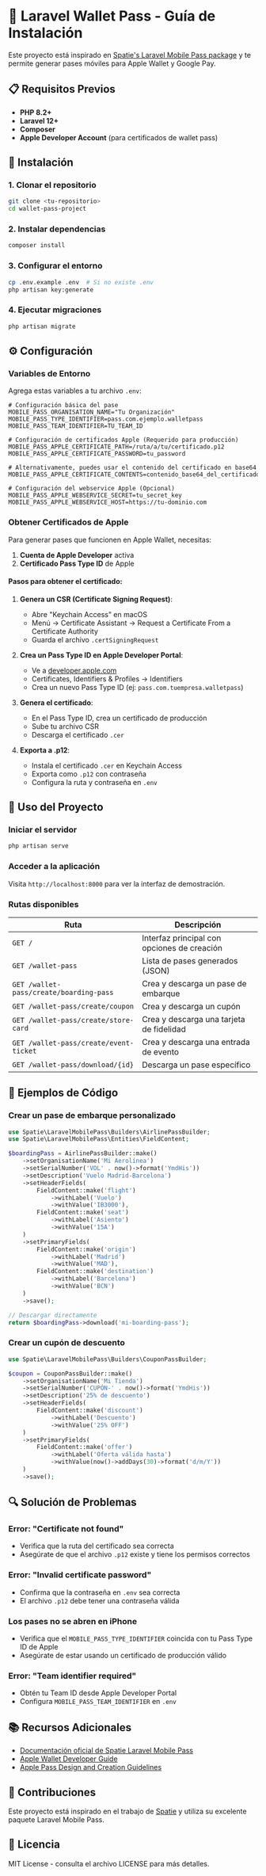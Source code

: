 # 🎫 Laravel Wallet Pass - Guía de Instalación

Este proyecto está inspirado en [Spatie's Laravel Mobile Pass package](https://spatie.be/docs/laravel-mobile-pass) y te permite generar pases móviles para Apple Wallet y Google Pay.

## 📋 Requisitos Previos

- **PHP 8.2+**
- **Laravel 12+**
- **Composer**
- **Apple Developer Account** (para certificados de wallet pass)

## 🚀 Instalación

### 1. Clonar el repositorio
```bash
git clone <tu-repositorio>
cd wallet-pass-project
```

### 2. Instalar dependencias
```bash
composer install
```

### 3. Configurar el entorno
```bash
cp .env.example .env  # Si no existe .env
php artisan key:generate
```

### 4. Ejecutar migraciones
```bash
php artisan migrate
```

## ⚙️ Configuración

### Variables de Entorno

Agrega estas variables a tu archivo `.env`:

```env
# Configuración básica del pase
MOBILE_PASS_ORGANISATION_NAME="Tu Organización"
MOBILE_PASS_TYPE_IDENTIFIER=pass.com.ejemplo.walletpass
MOBILE_PASS_TEAM_IDENTIFIER=TU_TEAM_ID

# Configuración de certificados Apple (Requerido para producción)
MOBILE_PASS_APPLE_CERTIFICATE_PATH=/ruta/a/tu/certificado.p12
MOBILE_PASS_APPLE_CERTIFICATE_PASSWORD=tu_password

# Alternativamente, puedes usar el contenido del certificado en base64
MOBILE_PASS_APPLE_CERTIFICATE_CONTENTS=contenido_base64_del_certificado

# Configuración del webservice Apple (Opcional)
MOBILE_PASS_APPLE_WEBSERVICE_SECRET=tu_secret_key
MOBILE_PASS_APPLE_WEBSERVICE_HOST=https://tu-dominio.com
```

### Obtener Certificados de Apple

Para generar pases que funcionen en Apple Wallet, necesitas:

1. **Cuenta de Apple Developer** activa
2. **Certificado Pass Type ID** de Apple

#### Pasos para obtener el certificado:

1. **Genera un CSR (Certificate Signing Request)**:
   - Abre "Keychain Access" en macOS
   - Menú → Certificate Assistant → Request a Certificate From a Certificate Authority
   - Guarda el archivo `.certSigningRequest`

2. **Crea un Pass Type ID en Apple Developer Portal**:
   - Ve a [developer.apple.com](https://developer.apple.com)
   - Certificates, Identifiers & Profiles → Identifiers
   - Crea un nuevo Pass Type ID (ej: `pass.com.tuempresa.walletpass`)

3. **Genera el certificado**:
   - En el Pass Type ID, crea un certificado de producción
   - Sube tu archivo CSR
   - Descarga el certificado `.cer`

4. **Exporta a .p12**:
   - Instala el certificado `.cer` en Keychain Access
   - Exporta como `.p12` con contraseña
   - Configura la ruta y contraseña en `.env`

## 🎨 Uso del Proyecto

### Iniciar el servidor
```bash
php artisan serve
```

### Acceder a la aplicación
Visita `http://localhost:8000` para ver la interfaz de demostración.

### Rutas disponibles

| Ruta | Descripción |
|------|-------------|
| `GET /` | Interfaz principal con opciones de creación |
| `GET /wallet-pass` | Lista de pases generados (JSON) |
| `GET /wallet-pass/create/boarding-pass` | Crea y descarga un pase de embarque |
| `GET /wallet-pass/create/coupon` | Crea y descarga un cupón |
| `GET /wallet-pass/create/store-card` | Crea y descarga una tarjeta de fidelidad |
| `GET /wallet-pass/create/event-ticket` | Crea y descarga una entrada de evento |
| `GET /wallet-pass/download/{id}` | Descarga un pase específico |

## 🧪 Ejemplos de Código

### Crear un pase de embarque personalizado

```php
use Spatie\LaravelMobilePass\Builders\AirlinePassBuilder;
use Spatie\LaravelMobilePass\Entities\FieldContent;

$boardingPass = AirlinePassBuilder::make()
    ->setOrganisationName('Mi Aerolínea')
    ->setSerialNumber('VOL' . now()->format('YmdHis'))
    ->setDescription('Vuelo Madrid-Barcelona')
    ->setHeaderFields(
        FieldContent::make('flight')
            ->withLabel('Vuelo')
            ->withValue('IB3000'),
        FieldContent::make('seat')
            ->withLabel('Asiento')
            ->withValue('15A')
    )
    ->setPrimaryFields(
        FieldContent::make('origin')
            ->withLabel('Madrid')
            ->withValue('MAD'),
        FieldContent::make('destination')
            ->withLabel('Barcelona')
            ->withValue('BCN')
    )
    ->save();

// Descargar directamente
return $boardingPass->download('mi-boarding-pass');
```

### Crear un cupón de descuento

```php
use Spatie\LaravelMobilePass\Builders\CouponPassBuilder;

$coupon = CouponPassBuilder::make()
    ->setOrganisationName('Mi Tienda')
    ->setSerialNumber('CUPÓN-' . now()->format('YmdHis'))
    ->setDescription('25% de descuento')
    ->setHeaderFields(
        FieldContent::make('discount')
            ->withLabel('Descuento')
            ->withValue('25% OFF')
    )
    ->setPrimaryFields(
        FieldContent::make('offer')
            ->withLabel('Oferta válida hasta')
            ->withValue(now()->addDays(30)->format('d/m/Y'))
    )
    ->save();
```

## 🔍 Solución de Problemas

### Error: "Certificate not found"
- Verifica que la ruta del certificado sea correcta
- Asegúrate de que el archivo `.p12` existe y tiene los permisos correctos

### Error: "Invalid certificate password"
- Confirma que la contraseña en `.env` sea correcta
- El archivo `.p12` debe tener una contraseña válida

### Los pases no se abren en iPhone
- Verifica que el `MOBILE_PASS_TYPE_IDENTIFIER` coincida con tu Pass Type ID de Apple
- Asegúrate de estar usando un certificado de producción válido

### Error: "Team identifier required"
- Obtén tu Team ID desde Apple Developer Portal
- Configura `MOBILE_PASS_TEAM_IDENTIFIER` en `.env`

## 📚 Recursos Adicionales

- [Documentación oficial de Spatie Laravel Mobile Pass](https://spatie.be/docs/laravel-mobile-pass)
- [Apple Wallet Developer Guide](https://developer.apple.com/wallet/)
- [Apple Pass Design and Creation Guidelines](https://developer.apple.com/design/human-interface-guidelines/wallet/)

## 🤝 Contribuciones

Este proyecto está inspirado en el trabajo de [Spatie](https://spatie.be) y utiliza su excelente paquete Laravel Mobile Pass.

## 📄 Licencia

MIT License - consulta el archivo LICENSE para más detalles. 
